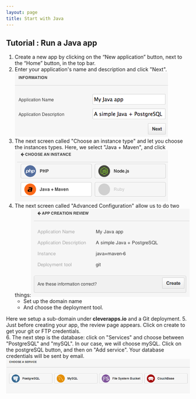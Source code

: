 ```yaml
---
layout: page
title: Start with Java
---
```


## Tutorial : Run a Java app

1. Create a new app by clicking on the “New application” button, next to the “Home” button, in the top bar. 
2. Enter your application's name and description and click "Next".<img class="thumbnail img_doc" src="/img/appjavaname.png">
3. The next screen called "Choose an instance type" and let you choose the instances types. Here, we select "Java + Maven", and click  <img class="thumbnail img_doc" src="/img/java.png">
4. The next screen called "Advanced Configuration" allow us to do two things:<img class="thumbnail img_doc" src="/img/advancedconfjava.png">
	* Set up the domain name
	* And choose the deployment tool. 
	
Here we setup a sub-domain under **cleverapps.io** and a Git deployment.
5. Just before creating your app, the review page appears. Click on create to get your git or FTP credentials.  
6. The next step is the database: click on "Services" and choose between "PostgreSQL" and "mySQL". In our case, we will choose mySQL. Click on the postgreSQL button, and then on "Add service". Your database credentials will be sent by email.<img class="thumbnail img_doc" src="/img/mysql.png">

